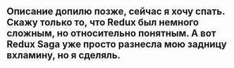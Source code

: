 ## Описание допилю позже, сейчас я хочу спать. Скажу только то, что Redux был немного сложным, но относительно понятным. А вот Redux Saga уже просто разнесла мою задницу вхламину, но я сделяль.
